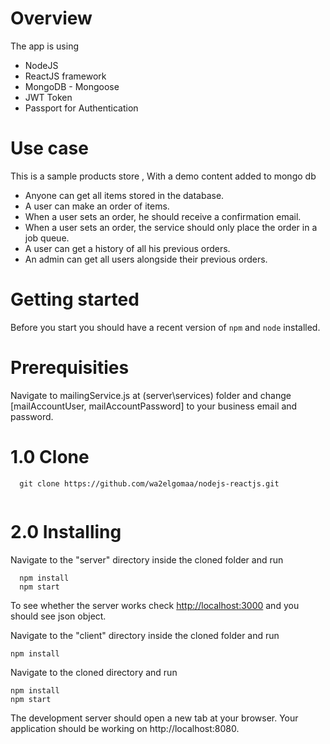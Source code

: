 # Overview
The app is using 
- NodeJS 
- ReactJS framework 
- MongoDB - Mongoose 
- JWT Token
- Passport for Authentication  

# Use case 
This is a sample products store , With a demo content added to mongo db
- Anyone can get all items stored in the database.
- A user can make an order of items.
- When a user sets an order, he should receive a confirmation email.
- When a user sets an order, the service should only place the order in a job queue.
- A user can get a history of all his previous orders.
- An admin can get all users alongside their previous orders.

# Getting started
Before you start you should have a recent version of `npm` and `node`
installed.

# Prerequisities 
Navigate to mailingService.js at (server\services) folder and change [mailAccountUser, mailAccountPassword] to your business email and password. 

# 1.0 Clone
```
  git clone https://github.com/wa2elgomaa/nodejs-reactjs.git
  
```
# 2.0 Installing 
Navigate to the "server" directory inside the cloned folder and run 
```
  npm install
  npm start
```
To see whether the server works check <http://localhost:3000> and you should see json object.

Navigate to the "client" directory inside the cloned folder and run 
```
npm install
```
Navigate to the cloned directory and run 
```
npm install
npm start
```
The development server should open a new tab at your browser. Your application should be working on http://localhost:8080.



